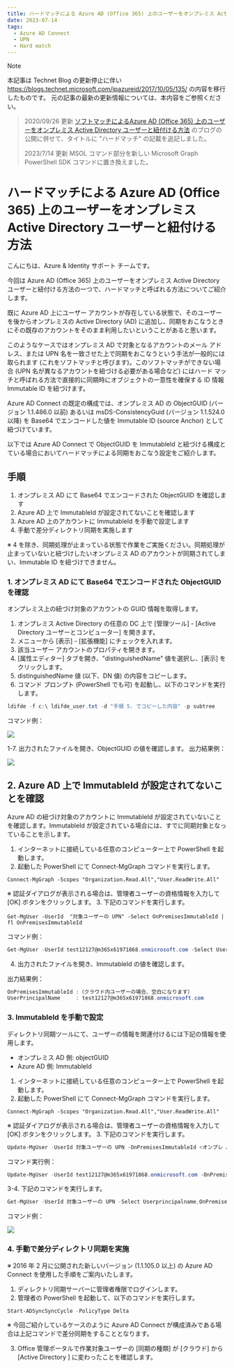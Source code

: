 ```yaml
---
title: ハードマッチによる Azure AD (Office 365) 上のユーザーをオンプレミス Active Directory ユーザーと紐付ける方法
date: 2023-07-14
tags:
  - Azure AD Connect
  - UPN
  - Hard match
---
```


> [!NOTE]
> 本記事は Technet Blog の更新停止に伴い https://blogs.technet.microsoft.com/jpazureid/2017/10/05/135/ の内容を移行したものです。
> 元の記事の最新の更新情報については、本内容をご参照ください。

> 2020/09/26 更新
> [ソフトマッチによるAzure AD (Office 365) 上のユーザーをオンプレミス Active Directory ユーザーと紐付ける方法](../azure-active-directory-connect/aboutSoftMatching.md) のブログの公開に併せて、タイトルに "ハードマッチ" の記載を追記しました。
>
> 2023/7/14 更新
> MSOL コマンド部分を新しい Microsoft Graph PowerShell SDK コマンドに置き換えました。

# ハードマッチによる Azure AD (Office 365) 上のユーザーをオンプレミス Active Directory ユーザーと紐付ける方法

こんにちは、Azure & Identity サポート チームです。

今回は Azure AD (Office 365) 上のユーザーをオンプレミス Active Directory ユーザーと紐付ける方法の一つで、ハードマッチと呼ばれる方法についてご紹介します。

既に Azure AD 上にユーザー アカウントが存在している状態で、そのユーザーを後からオンプレミスの Active Directory (AD) に追加し、同期をおこなうときにその既存のアカウントをそのまま利用したいということがあると思います。

このようなケースではオンプレミス AD で対象となるアカウントのメール アドレス、または UPN 名を一致させた上で同期をおこなうという手法が一般的には取られます (これをソフトマッチと呼びます)。このソフトマッチができない場合 (UPN 名が異なるアカウントを紐づける必要がある場合など) にはハード マッチと呼ばれる方法で直接的に同期時にオブジェクトの一意性を確保する ID 情報 Immutable ID を紐づけます。

Azure AD Connect の既定の構成では、オンプレミス AD の ObjectGUID (バージョン 1.1.486.0 以前) あるいは msDS-ConsistencyGuid (バージョン 1.1.524.0 以降) を Base64 でエンコードした値を Immutable ID (source Anchor) として紐づけています。

以下では Azure AD Connect で ObjectGUID を ImmutableId と紐づける構成とている場合においてハードマッチによる同期をおこなう設定をご紹介します。



## 手順

1. オンプレミス AD にて Base64 でエンコードされた ObjectGUID を確認します
2. Azure AD 上で ImmutableId が設定されてないことを確認します
3. Azure AD 上のアカウントに ImmutableId を手動で設定します
4. 手動で差分ディレクトリ同期を実施します

※ 4 を除き、同期処理が止まっている状態で作業をご実施ください。同期処理が止まっていないと紐づけしたいオンプレミス AD のアカウントが同期されてしまい、Immutable ID を紐づけできません。

### 1. オンプレミス AD にて Base64 でエンコードされた ObjectGUID を確認

オンプレミス上の紐づけ対象のアカウントの GUID 情報を取得します。

1. オンプレミス Active Directory の任意の DC 上で [管理ツール] - [Active Directory ユーザーとコンピューター] を開きます。
2. メニューから [表示] - [拡張機能] にチェックを入れます。
3. 該当ユーザー アカウントのプロパティを開きます。
4. [属性エディター] タブを開き、"distinguishedName" 値を選択し、[表示] をクリックします。
5. distinguishedName 値 (以下、DN 値) の内容をコピーします。
6. コマンド プロンプト (PowerShell でも可) を起動し、以下のコマンドを実行します。

```powershell
ldifde -f c:\ ldifde_user.txt -d "手順 5. でコピーした内容" -p subtree
```

コマンド例：

![](./upn-hard-match/hardmatch_11.png)

1-7. 出力されたファイルを開き、ObjectGUID の値を確認します。
出力結果例：

![](./upn-hard-match/hardmatch_2.png)

## 2. Azure AD 上で ImmutableId が設定されてないことを確認

Azure AD の紐づけ対象のアカウントに ImmutableId が設定されていないことを確認します。ImmutableId が設定されている場合には、すでに同期対象となっていることを示します。

1. インターネットに接続している任意のコンピューター上で PowerShell を起動します。
2. 起動した PowerShell にて Connect-MgGraph コマンドを実行します。

```
Connect-MgGraph -Scopes "Organization.Read.All","User.ReadWrite.All"
```

※ 認証ダイアログが表示される場合は、管理者ユーザーの資格情報を入力して [OK] ボタンをクリックします。
3. 下記のコマンドを実行します。

```
Get-MgUser -UserId  "対象ユーザーの UPN" -Select OnPremisesImmutableId | fl OnPremisesImmutableId
```

コマンド例：

```ps1
Get-MgUser -UserId test12127@m365x61971868.onmicrosoft.com -Select Userprincipalname,OnPremisesImmutableId | fl OnPremisesImmutableId,userprincipalname
```

4. 出力されたファイルを開き、ImmutableId の値を確認します。

出力結果例：

```ps1
OnPremisesImmutableId :（クラウド内ユーザーの場合、空白になります）
UserPrincipalName     : test12127@m365x61971868.onmicrosoft.com
```

### 3. ImmutableId を手動で設定

ディレクトリ同期ツールにて、ユーザーの情報を関連付けるには下記の情報を使用します。

- オンプレミス AD 側: objectGUID
- Azure AD 側: ImmutableId

1. インターネットに接続している任意のコンピューター上で PowerShell を起動します。
2. 起動した PowerShell にて Connect-MgGraph コマンドを実行します。

```
Connect-MgGraph -Scopes "Organization.Read.All","User.ReadWrite.All"
```

※ 認証ダイアログが表示される場合は、管理者ユーザーの資格情報を入力して [OK] ボタンをクリックします。
3. 下記のコマンドを実行します。

```powershell
Update-MgUser -UserId 対象ユーザーの UPN -OnPremisesImmutableId <オンプレ AD ユーザーの  Base64 エンコードされた objectGUID 値>
```

コマンド実行例：

```powershell
Update-MgUser -UserId test12127@m365x61971868.onmicrosoft.com -OnPremisesImmutableId 2/9JCtHr0EmH+hL07o11vAaa
```

3-4. 下記のコマンドを実行します。

```powershell
Get-MgUser -UserId 対象ユーザーの UPN -Select Userprincipalname,OnPremisesImmutableId | fl OnPremisesImmutableId,userprincipalname
```

コマンド例：

![](./upn-hard-match/hardmatch_4.png)

### 4. 手動で差分ディレクトリ同期を実施

※ 2016 年 2 月に公開された新しいバージョン (1.1.105.0 以上) の Azure AD Connect を使用した手順をご案内いたします。

1. ディレクトリ同期サーバーに管理者権限でログインします。
2. 管理者の PowerShell を起動して、以下のコマンドを実行します。

```ps1
Start-ADSyncSyncCycle -PolicyType Delta
```

※ 今回ご紹介しているケースのように Azure AD Connect が構成済みである場合は上記コマンドで差分同期をすることとなります。

3. Office 管理ポータルで作業対象ユーザーの [同期の種類] が [クラウド] から [Active Directory ] に変わったことを確認します。
